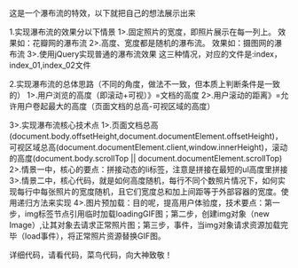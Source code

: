 这是一个瀑布流的特效，以下就把自己的想法展示出来

1.实现瀑布流的效果分以下情景
  1>.固定照片的宽度，即照片展示在每一列上。  效果如：花瓣网的瀑布流
  2>.高度、宽度都是随机的瀑布流。           效果如：摄图网的瀑布流
  3>.使用jQuery实现普通的瀑布流效果
  这三种情况，对应的文件是:index，index_01,index_02文件

2.实现瀑布流的总体思路（不同的角度，做法不一致，但本质上判断条件是一致的）
  1>.用户浏览的高度（即滚动+可视）》=文档的高度
  2>.用户滚动的距离》=允许用户卷起最大的高度（页面文档的总高-可视区域的高度）

3>.实现瀑布流核心技术点
  1>.页面文档总高(document.body.offsetHeight,document.documentElement.offsetHeight)，可视区域总高(document.documentElement.client,window.innerHeight)，滚动的高度(document.body.scrollTop || document.documentElement.scrollTop)
  2>.情景一中，核心的要点：拼接动态的li标签，注意是拼接在最短的ul高度里拼接
  3>.情景二中，核心代码，就是如何高度随机，每行不同个数照片情况下，如何实现每行中每张照片的宽度随机，且它们宽度总和加上间距等于外部容器的宽度。使用递归方法来实现
  4>.图片预加载：目的呢，提高用户体验度，技术要点：第一步，img标签节点引用临时加载loadingGIF图；第二步，创建img对象（new Image）,让其对象去请求正常照片图；第三步，事件，当img对象请求资源加载完毕（load事件），将正常照片资源替换GIF图。

  详细代码，请看代码，菜鸟代码，向大神致敬！
